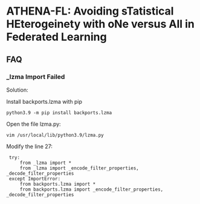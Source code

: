 # ATHENA-FL: Avoiding sTatistical HEterogeinety with oNe versus All in Federated Learning


## FAQ

### _lzma Import Failed

Solution: 

Install backports.lzma with pip
     
    python3.9 -m pip install backports.lzma

Open the file lzma.py:
      
    vim /usr/local/lib/python3.9/lzma.py 

Modify the line 27: 
               
     try:
         from _lzma import *
         from _lzma import _encode_filter_properties, _decode_filter_properties
     except ImportError:
         from backports.lzma import *
         from backports.lzma import _encode_filter_properties, _decode_filter_properties


